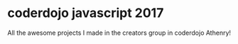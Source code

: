 # coderdojo javascript 2017
All the awesome projects I made in the creators group in coderdojo Athenry!

